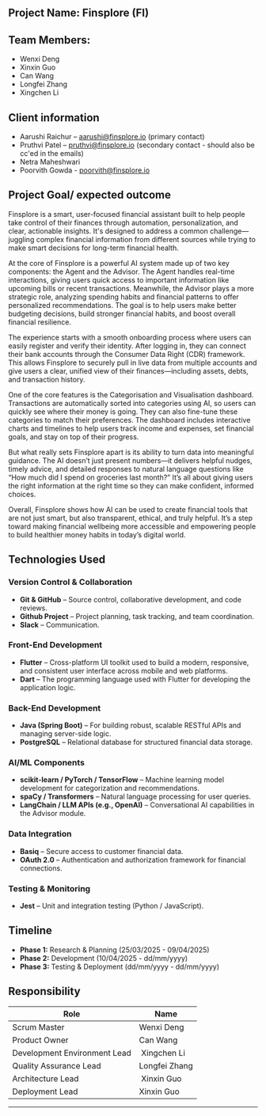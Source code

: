 ## Project Name: Finsplore (FI)

## Team Members:
- Wenxi Deng
- Xinxin Guo
- Can Wang
- Longfei Zhang
- Xingchen Li

## Client information
- Aarushi Raichur – aarushi@finsplore.io (primary contact)
- Pruthvi Patel – pruthvi@finsplore.io (secondary contact - should also be cc'ed in the emails)
- Netra Maheshwari
- Poorvith Gowda - poorvith@finsplore.io

## Project Goal/ expected outcome
Finsplore is a smart, user-focused financial assistant built to help people take control of their finances through automation, personalization, and clear, actionable insights. It's designed to address a common challenge—juggling complex financial information from different sources while trying to make smart decisions for long-term financial health.

At the core of Finsplore is a powerful AI system made up of two key components: the Agent and the Advisor. The Agent handles real-time interactions, giving users quick access to important information like upcoming bills or recent transactions. Meanwhile, the Advisor plays a more strategic role, analyzing spending habits and financial patterns to offer personalized recommendations. The goal is to help users make better budgeting decisions, build stronger financial habits, and boost overall financial resilience.

The experience starts with a smooth onboarding process where users can easily register and verify their identity. After logging in, they can connect their bank accounts through the Consumer Data Right (CDR) framework. This allows Finsplore to securely pull in live data from multiple accounts and give users a clear, unified view of their finances—including assets, debts, and transaction history.

One of the core features is the Categorisation and Visualisation dashboard. Transactions are automatically sorted into categories using AI, so users can quickly see where their money is going. They can also fine-tune these categories to match their preferences. The dashboard includes interactive charts and timelines to help users track income and expenses, set financial goals, and stay on top of their progress.

But what really sets Finsplore apart is its ability to turn data into meaningful guidance. The AI doesn’t just present numbers—it delivers helpful nudges, timely advice, and detailed responses to natural language questions like “How much did I spend on groceries last month?” It’s all about giving users the right information at the right time so they can make confident, informed choices.

Overall, Finsplore shows how AI can be used to create financial tools that are not just smart, but also transparent, ethical, and truly helpful. It’s a step toward making financial wellbeing more accessible and empowering people to build healthier money habits in today’s digital world.





## Technologies Used

### Version Control & Collaboration
- **Git & GitHub** – Source control, collaborative development, and code reviews.
- **Github Project** – Project planning, task tracking, and team coordination.
- **Slack** – Communication.

### Front-End Development
- **Flutter** – Cross-platform UI toolkit used to build a modern, responsive, and consistent user interface across mobile and web platforms.
- **Dart** – The programming language used with Flutter for developing the application logic.

### Back-End Development
- **Java (Spring Boot)** – For building robust, scalable RESTful APIs and managing server-side logic.
- **PostgreSQL** – Relational database for structured financial data storage.

### AI/ML Components
- **scikit-learn / PyTorch / TensorFlow** – Machine learning model development for categorization and recommendations.
- **spaCy / Transformers** – Natural language processing for user queries.
- **LangChain / LLM APIs (e.g., OpenAI)** – Conversational AI capabilities in the Advisor module.

### Data Integration
- **Basiq** – Secure access to customer financial data.
- **OAuth 2.0** – Authentication and authorization framework for financial connections.

### Testing & Monitoring
- **Jest** – Unit and integration testing (Python / JavaScript).

## Timeline
- **Phase 1:** Research & Planning (25/03/2025 - 09/04/2025)
- **Phase 2:** Development (10/04/2025 - dd/mm/yyyy)
- **Phase 3:** Testing & Deployment (dd/mm/yyyy - dd/mm/yyyy)

## Responsibility
Role | Name
-- | --
Scrum Master | Wenxi Deng
Product Owner | Can Wang
Development Environment Lead |  Xingchen Li
Quality Assurance Lead | Longfei Zhang
Architecture Lead |  Xinxin Guo
Deployment Lead | Xinxin Guo

---

